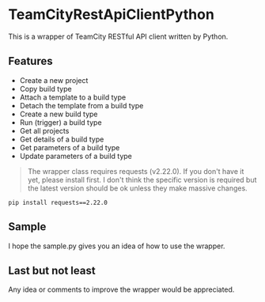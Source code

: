 # TeamCityRestApiClientPython
This is a wrapper of TeamCity RESTful API client written by Python.

## Features
* Create a new project
* Copy build type
* Attach a template to a build type
* Detach the template from a build type
* Create a new build type
* Run (trigger) a build type
* Get all projects
* Get details of a build type
* Get parameters of a build type
* Update parameters of a build type

> The wrapper class requires requests (v2.22.0).
> If you don't have it yet, please install first.
> I don't think the specific version is required but the latest version should be ok unless they make massive changes.

```
pip install requests==2.22.0
```

## Sample
I hope the sample.py gives you an idea of how to use the wrapper.

## Last but not least
Any idea or comments to improve the wrapper would be appreciated.
